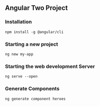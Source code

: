 ## Angular Two Project ##

### Installation ###

    npm install -g @angular/cli

### Starting a new project ###

    ng new my-app

### Starting the web development Server ###

    ng serve --open

### Generate Components ###

    ng generate component heroes